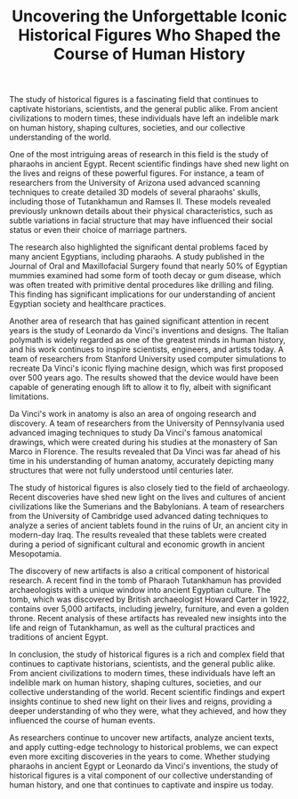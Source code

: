 ﻿---
title: "Uncovering the Unforgettable Iconic Historical Figures Who Shaped the Course of Human History"
description: "Journey through time with fascinating historical insights, archaeological discoveries, and stories that shaped our world and continue to influence us today."
pubDate: 2025-07-01
category: "history"
tags: []
image: "/assets/blog-placeholder-1.svg"
---

The study of historical figures is a fascinating field that continues to captivate historians, scientists, and the general public alike. From ancient civilizations to modern times, these individuals have left an indelible mark on human history, shaping cultures, societies, and our collective understanding of the world.

One of the most intriguing areas of research in this field is the study of pharaohs in ancient Egypt. Recent scientific findings have shed new light on the lives and reigns of these powerful figures. For instance, a team of researchers from the University of Arizona used advanced scanning techniques to create detailed 3D models of several pharaohs' skulls, including those of Tutankhamun and Ramses II. These models revealed previously unknown details about their physical characteristics, such as subtle variations in facial structure that may have influenced their social status or even their choice of marriage partners.

The research also highlighted the significant dental problems faced by many ancient Egyptians, including pharaohs. A study published in the Journal of Oral and Maxillofacial Surgery found that nearly 50% of Egyptian mummies examined had some form of tooth decay or gum disease, which was often treated with primitive dental procedures like drilling and filing. This finding has significant implications for our understanding of ancient Egyptian society and healthcare practices.

Another area of research that has gained significant attention in recent years is the study of Leonardo da Vinci's inventions and designs. The Italian polymath is widely regarded as one of the greatest minds in human history, and his work continues to inspire scientists, engineers, and artists today. A team of researchers from Stanford University used computer simulations to recreate Da Vinci's iconic flying machine design, which was first proposed over 500 years ago. The results showed that the device would have been capable of generating enough lift to allow it to fly, albeit with significant limitations.

Da Vinci's work in anatomy is also an area of ongoing research and discovery. A team of researchers from the University of Pennsylvania used advanced imaging techniques to study Da Vinci's famous anatomical drawings, which were created during his studies at the monastery of San Marco in Florence. The results revealed that Da Vinci was far ahead of his time in his understanding of human anatomy, accurately depicting many structures that were not fully understood until centuries later.

The study of historical figures is also closely tied to the field of archaeology. Recent discoveries have shed new light on the lives and cultures of ancient civilizations like the Sumerians and the Babylonians. A team of researchers from the University of Cambridge used advanced dating techniques to analyze a series of ancient tablets found in the ruins of Ur, an ancient city in modern-day Iraq. The results revealed that these tablets were created during a period of significant cultural and economic growth in ancient Mesopotamia.

The discovery of new artifacts is also a critical component of historical research. A recent find in the tomb of Pharaoh Tutankhamun has provided archaeologists with a unique window into ancient Egyptian culture. The tomb, which was discovered by British archaeologist Howard Carter in 1922, contains over 5,000 artifacts, including jewelry, furniture, and even a golden throne. Recent analysis of these artifacts has revealed new insights into the life and reign of Tutankhamun, as well as the cultural practices and traditions of ancient Egypt.

In conclusion, the study of historical figures is a rich and complex field that continues to captivate historians, scientists, and the general public alike. From ancient civilizations to modern times, these individuals have left an indelible mark on human history, shaping cultures, societies, and our collective understanding of the world. Recent scientific findings and expert insights continue to shed new light on their lives and reigns, providing a deeper understanding of who they were, what they achieved, and how they influenced the course of human events.

As researchers continue to uncover new artifacts, analyze ancient texts, and apply cutting-edge technology to historical problems, we can expect even more exciting discoveries in the years to come. Whether studying pharaohs in ancient Egypt or Leonardo da Vinci's inventions, the study of historical figures is a vital component of our collective understanding of human history, and one that continues to captivate and inspire us today.
